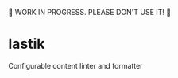 :no_entry_sign: WORK IN PROGRESS. PLEASE DON'T USE IT! :no_entry_sign:

# lastik 

Configurable content linter and formatter
